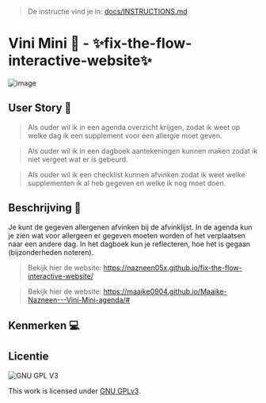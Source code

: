 > De instructie vind je in: [docs/INSTRUCTIONS.md](docs/INSTRUCTIONS.md)

# Vini Mini 🥜 - ✨fix-the-flow-interactive-website✨

![image](https://user-images.githubusercontent.com/112861261/214017585-8785b9e0-e49f-4583-a9ea-969c8eebeb62.png)




## User Story 👥
> Als ouder wil ik in een agenda overzicht krijgen, zodat ik weet op welke dag ik een supplement voor een allergie moet geven.

> Als ouder wil ik in een dagboek aantekeningen kunnen maken zodat ik niet vergeet wat er is gebeurd.

> Als ouder wil ik een checklist kunnen afvinken zodat ik weet welke supplementen ik al heb gegeven en welke ik nog moet doen.

## Beschrijving 📑
Je kunt de gegeven allergenen afvinken bij de afvinklijst. In de agenda kun je zien wat voor allergeen er gegeven moeten worden of het verplaatsen naar een andere dag. In het dagboek kun je reflecteren, hoe het is gegaan (bijzonderheden noteren).

> Bekijk hier de website: https://nazneen05x.github.io/fix-the-flow-interactive-website/

> Bekijk hier de website: https://maaike0904.github.io/Maaike-Nazneen---Vini-Mini-agenda/#

## Kenmerken 💻
<!-- Bij Kenmerken staat welke technieken zijn gebruikt en hoe. Wat is de HTML structuur? Wat zijn de belangrijkste dingen in CSS? Wat is er met JS gedaan en hoe? -->



## Licentie

![GNU GPL V3](https://www.gnu.org/graphics/gplv3-127x51.png)

This work is licensed under [GNU GPLv3](./LICENSE).
